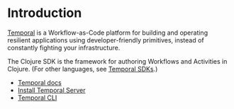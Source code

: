 # Introduction

[Temporal](https://github.com/temporalio/temporal) is a Workflow-as-Code platform for building and operating
resilient applications using developer-friendly primitives, instead of constantly fighting your infrastructure.

The Clojure SDK is the framework for authoring Workflows and Activities in Clojure. (For other languages, see [Temporal SDKs](https://docs.temporal.io/application-development).)

- [Temporal docs](https://docs.temporal.io/)
- [Install Temporal Server](https://docs.temporal.io/docs/server/quick-install)
- [Temporal CLI](https://docs.temporal.io/docs/devtools/tctl/)
